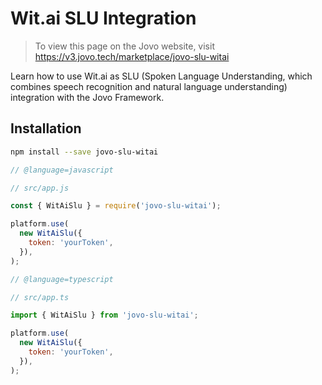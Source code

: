 # Wit.ai SLU Integration

> To view this page on the Jovo website, visit https://v3.jovo.tech/marketplace/jovo-slu-witai

Learn how to use Wit.ai as SLU (Spoken Language Understanding, which combines speech recognition and natural language understanding) integration with the Jovo Framework.

## Installation

```sh
npm install --save jovo-slu-witai
```

```javascript
// @language=javascript

// src/app.js

const { WitAiSlu } = require('jovo-slu-witai');

platform.use(
  new WitAiSlu({
    token: 'yourToken',
  }),
);

// @language=typescript

// src/app.ts

import { WitAiSlu } from 'jovo-slu-witai';

platform.use(
  new WitAiSlu({
    token: 'yourToken',
  }),
);
```

